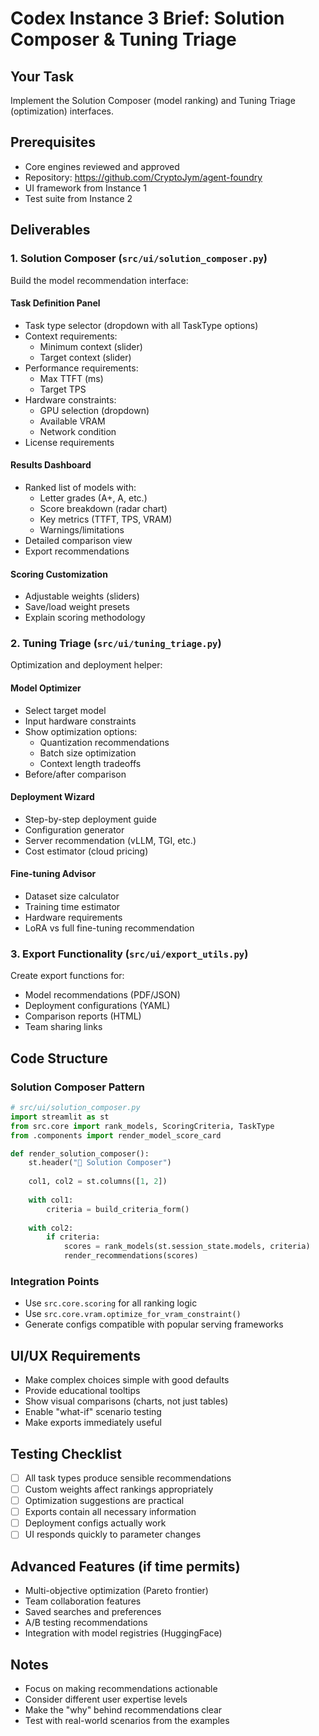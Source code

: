 # Codex Instance 3 Brief: Solution Composer & Tuning Triage

## Your Task
Implement the Solution Composer (model ranking) and Tuning Triage (optimization) interfaces.

## Prerequisites
- Core engines reviewed and approved
- Repository: https://github.com/CryptoJym/agent-foundry
- UI framework from Instance 1
- Test suite from Instance 2

## Deliverables

### 1. Solution Composer (`src/ui/solution_composer.py`)
Build the model recommendation interface:

#### Task Definition Panel
- Task type selector (dropdown with all TaskType options)
- Context requirements:
  - Minimum context (slider)
  - Target context (slider)
- Performance requirements:
  - Max TTFT (ms)
  - Target TPS
- Hardware constraints:
  - GPU selection (dropdown)
  - Available VRAM
  - Network condition
- License requirements

#### Results Dashboard
- Ranked list of models with:
  - Letter grades (A+, A, etc.)
  - Score breakdown (radar chart)
  - Key metrics (TTFT, TPS, VRAM)
  - Warnings/limitations
- Detailed comparison view
- Export recommendations

#### Scoring Customization
- Adjustable weights (sliders)
- Save/load weight presets
- Explain scoring methodology

### 2. Tuning Triage (`src/ui/tuning_triage.py`)
Optimization and deployment helper:

#### Model Optimizer
- Select target model
- Input hardware constraints
- Show optimization options:
  - Quantization recommendations
  - Batch size optimization
  - Context length tradeoffs
- Before/after comparison

#### Deployment Wizard
- Step-by-step deployment guide
- Configuration generator
- Server recommendation (vLLM, TGI, etc.)
- Cost estimator (cloud pricing)

#### Fine-tuning Advisor
- Dataset size calculator
- Training time estimator
- Hardware requirements
- LoRA vs full fine-tuning recommendation

### 3. Export Functionality (`src/ui/export_utils.py`)
Create export functions for:
- Model recommendations (PDF/JSON)
- Deployment configurations (YAML)
- Comparison reports (HTML)
- Team sharing links

## Code Structure

### Solution Composer Pattern
```python
# src/ui/solution_composer.py
import streamlit as st
from src.core import rank_models, ScoringCriteria, TaskType
from .components import render_model_score_card

def render_solution_composer():
    st.header("🎼 Solution Composer")
    
    col1, col2 = st.columns([1, 2])
    
    with col1:
        criteria = build_criteria_form()
    
    with col2:
        if criteria:
            scores = rank_models(st.session_state.models, criteria)
            render_recommendations(scores)
```

### Integration Points
- Use `src.core.scoring` for all ranking logic
- Use `src.core.vram.optimize_for_vram_constraint()`
- Generate configs compatible with popular serving frameworks

## UI/UX Requirements
- Make complex choices simple with good defaults
- Provide educational tooltips
- Show visual comparisons (charts, not just tables)
- Enable "what-if" scenario testing
- Make exports immediately useful

## Testing Checklist
- [ ] All task types produce sensible recommendations
- [ ] Custom weights affect rankings appropriately
- [ ] Optimization suggestions are practical
- [ ] Exports contain all necessary information
- [ ] Deployment configs actually work
- [ ] UI responds quickly to parameter changes

## Advanced Features (if time permits)
- Multi-objective optimization (Pareto frontier)
- Team collaboration features
- Saved searches and preferences
- A/B testing recommendations
- Integration with model registries (HuggingFace)

## Notes
- Focus on making recommendations actionable
- Consider different user expertise levels
- Make the "why" behind recommendations clear
- Test with real-world scenarios from the examples